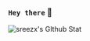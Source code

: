### `Hey there` 👋
![sreezx's GIthub Stat](https://github-readme-stats.vercel.app/api?username=sreezx&show_icons=true&theme=dracula)
